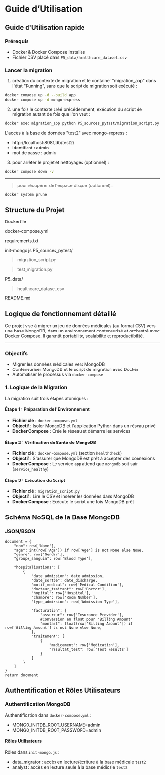 # Guide d’Utilisation

## Guide d'Utilisation rapide

### Prérequis
- Docker & Docker Compose installés
- Fichier CSV placé dans `P5_data/healthcare_dataset.csv`

### Lancer la migration

1) création du contexte de migration et le container "migration_app" dans l'état "Running", sans que le script de migration soit exécuté  :
```bash 
docker compose up -d --build app 
docker compose up -d mongo-express
```
2) une fois le contexte créé précédemment, exécution du script de migration autant de fois que l'on veut :
```bash
docker exec migration_app python P5_sources_pytest/migration_script.py
```
L'accès à la base de données "test2" avec mongo-express :
* http://localhost:8081/db/test2/
* identifiant : admin
* mot de passe : admin

3) pour arrêter le projet et nettoyages (optionnel) :
```bash
docker compose down -v
```
___________________________________________________________________________
> pour récupérer de l'espace disque (optionnel) :

```bash
docker system prune
```
## Structure du Projet

Dockerfile

docker-compose.yml

requirements.txt

init-mongo.js
P5_sources_pytest/

> migration_script.py

> test_migration.py

P5_data/
> healthcare_dataset.csv

README.md

## Logique de fonctionnement détaillé

Ce projet vise à migrer un jeu de données médicales (au format CSV) vers une base MongoDB, dans un environnement conteneurisé et orchestré avec Docker Compose. Il garantit portabilité, scalabilité et reproductibilité.

---

### Objectifs

- Migrer les données médicales vers MongoDB
- Conteneuriser MongoDB et le script de migration avec Docker
- Automatiser le processus via `docker-compose`

### 1. Logique de la Migration

La migration suit trois étapes atomiques :

#### Étape 1 : Préparation de l'Environnement
- **Fichier clé** : `docker-compose.yml`
- **Objectif** : Isoler MongoDB et l'application Python dans un réseau privé
- **Docker Compose** : Crée le réseau et démarre les services

#### Étape 2 : Vérification de Santé de MongoDB
- **Fichier clé** : `docker-compose.yml` (section `healthcheck`)
- **Objectif** : S'assurer que MongoDB est prêt à accepter des connexions
- **Docker Compose** : Le service `app` attend que `mongodb` soit sain (`service_healthy`)

#### Étape 3 : Exécution du Script
- **Fichier clé** : `migration_script.py`
- **Objectif** : Lire le CSV et insérer les données dans MongoDB
- **Docker Compose** : Exécute le script une fois MongoDB prêt

## Schéma NoSQL de la Base MongoDB
### JSON/BSON
    document = {
        "nom": row['Name'],
        "age": int(row['Age']) if row['Age'] is not None else None,
        "genre": row['Gender'],
        "groupe_sanguin": row['Blood Type'],
        
        "hospitalisations": [
            {
                "date_admission": date_admission,
                "date_sortie": date_discharge,
                "motif_medical": row['Medical Condition'],
                "docteur_traitant": row['Doctor'],
                "hopital": row['Hospital'],
                "chambre": row['Room Number'],
                "type_admission": row['Admission Type'],
                
                "facturation": {
                    "assureur": row['Insurance Provider'],
                    #Conversion en float pour 'Billing Amount'
                    "montant": float(row['Billing Amount']) if row['Billing Amount'] is not None else None,
                },
                "traitement": [
                    {
                        "medicament": row['Medication'],
                        "resultat_test": row['Test Results']
                    }
                ]
            }
        ]
    }
    return document

## Authentification et Rôles Utilisateurs

### Authentification MongoDB
Authentification dans `docker-compose.yml` :

  - MONGO_INITDB_ROOT_USERNAME=admin
  - MONGO_INITDB_ROOT_PASSWORD=admin

#### Rôles Utilisateurs 
Rôles dans `init-mongo.js` :

- data_migrator : accès en lecture/écriture à la base médicale `test2`
- analyst : accès en lecture seule à la base médicale `test2`

